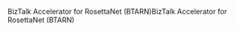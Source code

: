 <span data-ttu-id="8ab80-101">BizTalk Accelerator for RosettaNet (BTARN)</span><span class="sxs-lookup"><span data-stu-id="8ab80-101">BizTalk Accelerator for RosettaNet (BTARN)</span></span>